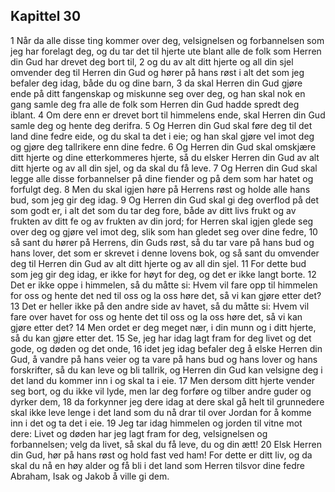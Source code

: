 ## Kapittel 30

1 Når da alle disse ting kommer over deg, velsignelsen og forbannelsen som jeg har forelagt deg, og du tar det til hjerte ute blant alle de folk som Herren din Gud har drevet deg bort til,
2 og du av alt ditt hjerte og all din sjel omvender deg til Herren din Gud og hører på hans røst i alt det som jeg befaler deg idag, både du og dine barn,
3 da skal Herren din Gud gjøre ende på ditt fangenskap og miskunne seg over deg, og han skal nok en gang samle deg fra alle de folk som Herren din Gud hadde spredt deg iblant.
4 Om dere enn er drevet bort til himmelens ende, skal Herren din Gud samle deg og hente deg derifra.
5 Og Herren din Gud skal føre deg til det land dine fedre eide, og du skal ta det i eie; og han skal gjøre vel imot deg og gjøre deg tallrikere enn dine fedre.
6 Og Herren din Gud skal omskjære ditt hjerte og dine etterkommeres hjerte, så du elsker Herren din Gud av alt ditt hjerte og av all din sjel, og da skal du få leve.
7 Og Herren din Gud skal legge alle disse forbannelser på dine fiender og på dem som har hatet og forfulgt deg.
8 Men du skal igjen høre på Herrens røst og holde alle hans bud, som jeg gir deg idag.
9 Og Herren din Gud skal gi deg overflod på det som godt er, i alt det som du tar deg fore, både av ditt livs frukt og av frukten av ditt fe og av frukten av din jord; for Herren skal igjen glede seg over deg og gjøre vel imot deg, slik som han gledet seg over dine fedre,
10 så sant du hører på Herrens, din Guds røst, så du tar vare på hans bud og hans lover, det som er skrevet i denne lovens bok, og så sant du omvender deg til Herren din Gud av alt ditt hjerte og av all din sjel.
11 For dette bud som jeg gir deg idag, er ikke for høyt for deg, og det er ikke langt borte.
12 Det er ikke oppe i himmelen, så du måtte si: Hvem vil fare opp til himmelen for oss og hente det ned til oss og la oss høre det, så vi kan gjøre etter det?
13 Det er heller ikke på den andre side av havet, så du måtte si: Hvem vil fare over havet for oss og hente det til oss og la oss høre det, så vi kan gjøre etter det?
14 Men ordet er deg meget nær, i din munn og i ditt hjerte, så du kan gjøre etter det.
15 Se, jeg har idag lagt fram for deg livet og det gode, og døden og det onde,
16 idet jeg idag befaler deg å elske Herren din Gud, å vandre på hans veier og ta vare på hans bud og hans lover og hans forskrifter, så du kan leve og bli tallrik, og Herren din Gud kan velsigne deg i det land du kommer inn i og skal ta i eie.
17 Men dersom ditt hjerte vender seg bort, og du ikke vil lyde, men lar deg forføre og tilber andre guder og dyrker dem,
18 da forkynner jeg dere idag at dere skal gå helt til grunnedere skal ikke leve lenge i det land som du nå drar til over Jordan for å komme inn i det og ta det i eie.
19 Jeg tar idag himmelen og jorden til vitne mot dere: Livet og døden har jeg lagt fram for deg, velsignelsen og forbannelsen; velg da livet, så skal du få leve, du og din ætt!
20 Elsk Herren din Gud, hør på hans røst og hold fast ved ham! For dette er ditt liv, og da skal du nå en høy alder og få bli i det land som Herren tilsvor dine fedre Abraham, Isak og Jakob å ville gi dem.
